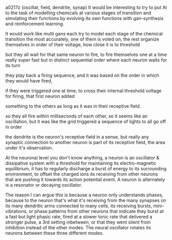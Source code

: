 a0217z
(oscillat, field, dendrite, synap)
It would be interesting to try to put AI to the task of modelling chemicals at various stages of transition and simulating their functions by evolving its own functions with gan-synthesis and reinforcement learning.

It would work like multi gans each try to model each stage of the chemical transition the most accurately, one of them is voted on, the rest organize themselves in order of their voltage, how close it is to threshold

but they all wait for that same neuron to fire, to fire themselves one at a time really super fast but in distinct sequential order where each neuron waits for its turn

they play back a firing sequence, and it was based on the order in which they would have fired,

if they were triggered one at time, to cross their internal threshold voltage for firing, that first neuron added

something to the others as long as it was in their receptive field.

so they all fire within milliseconds of each other, so it seems like an oscillation, but it was like the grid triggered a sequence of lights to all go off in order

the dendrite is the neuron's receptive field in a sense, but really any synaptic connection to another neuron is part of its receptive field, the area under it's observation.

At the neuronal level you don't know anything, a neuron is an oscillator & dissipative system with a threshold for maintaining its electro-magnetic equilibrium, it has to regularly discharge a burst of energy to its surrounding environment, to offset the charged ions its receiving from other neurons that are pushing it towards its action potential event. A neuron is alternately is a resonator or decaying oscillator.

The reason I can argue this is because a neuron only understands phases, because to the neuron that's what it's receiving from the many synapses on its many dendritic arms connected to many cells, its receiving bursts, mini-vibrations, or phase patterns from other neurons that indicate they burst at a fast but light phasic rate, fired at a slower tonic rate that delivered a stronger pulse, a 3rd setting inbetween, or that they went silent from inhibition instead of the other modes. The neural oscillator rotates its neurons between these three different modes.
